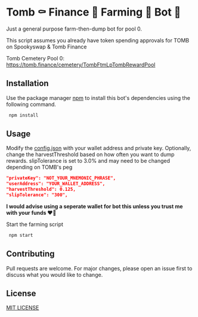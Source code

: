 # Tomb ⚰️ Finance 💸 Farming 🚜 Bot 🤖

Just a general purpose farm-then-dump bot for pool 0.

This script assumes you already have token spending approvals for TOMB on Spookyswap & Tomb Finance

Tomb Cemetery Pool 0: https://tomb.finance/cemetery/TombFtmLpTombRewardPool

## Installation

Use the package manager [npm](https://www.npmjs.com/get-npm) to install this bot's dependencies using the following command.

```bash
 npm install
```

## Usage

Modify the [config.json](../blob/main/config.json) with your wallet address and private key.
Optionally, change the harvestThreshold based on how often you want to dump rewards.
slipTolerance is set to 3.0% and may need to be changed depending on TOMB's peg
```json
"privateKey": "NOT_YOUR_MNEMONIC_PHRASE",
"userAddress": "YOUR_WALLET_ADDRESS",
"harvestThreshold": 0.125,
"slipTolerance": "300",
```

**I would advise using a seperate wallet for bot this unless you trust me with your funds ❤️🎂**

Start the farming script
```bash
 npm start
```

## Contributing

Pull requests are welcome. For major changes, please open an issue first to discuss what you would like to change.

## License

[MIT LICENSE](../blob/main/LICENSE)
